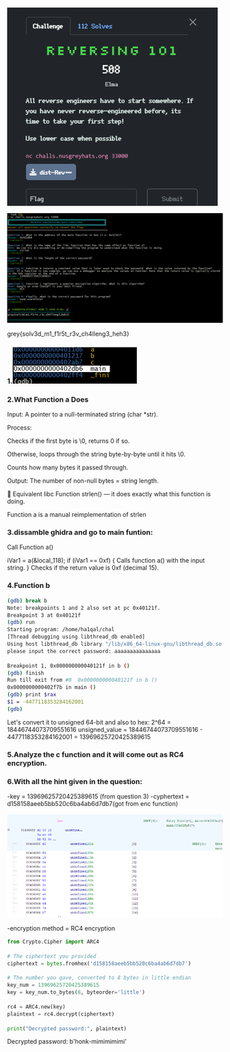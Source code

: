 ![reversing 101](<Screenshots/reversing 101.png>)

![reverse answer](Screenshots/reverse101.png)

grey{solv3d_m1_f1r5t_r3v_ch4lleng3_heh3}

### 1.![gdb](Screenshots/gdb.png)

### 2.What Function a Does
Input: A pointer to a null-terminated string (char *str).

Process:

Checks if the first byte is \0, returns 0 if so.

Otherwise, loops through the string byte-by-byte until it hits \0.

Counts how many bytes it passed through.

Output: The number of non-null bytes = string length.

🔁 Equivalent libc Function
strlen() — it does exactly what this function is doing.

Function a is a manual reimplementation of strlen

### 3.dissamble ghidra and go to main funtion:
Call Function a()


iVar1 = a(&local_118);
if (iVar1 == 0xf) {
Calls function a() with the input string.
}
Checks if the return value is 0xf (decimal 15).

### 4.Function b 
```bash
(gdb) break b
Note: breakpoints 1 and 2 also set at pc 0x40121f.
Breakpoint 3 at 0x40121f
(gdb) run
Starting program: /home/ha1qal/chal
[Thread debugging using libthread_db enabled]
Using host libthread_db library "/lib/x86_64-linux-gnu/libthread_db.so.1".
please input the correct password: aaaaaaaaaaaaaaa

Breakpoint 1, 0x000000000040121f in b ()
(gdb) finish
Run till exit from #0  0x000000000040121f in b ()
0x0000000000402f7b in main ()
(gdb) print $rax
$1 = -4477118353284162001
(gdb)
```

Let's convert it to unsigned 64-bit and also to hex:
2^64 = 18446744073709551616
unsigned_value = 18446744073709551616 - 4477118353284162001
               = 13969625720425389615

### 5.Analyze the c function and it will come out as RC4 encryption.

### 6.With all the hint given in the question:
-key = 13969625720425389615 (from question 3)
-cyphertext = d158158aeeb5bb520c6ba4ab6d7db7(got from enc function)

![enc](Screenshots/enc.png)

-encryption method = RC4 encryption

```python
from Crypto.Cipher import ARC4

# The ciphertext you provided
ciphertext = bytes.fromhex('d158158aeeb5bb520c6ba4ab6d7db7')

# The number you gave, converted to 8 bytes in little endian
key_num = 13969625720425389615
key = key_num.to_bytes(8, byteorder='little')

rc4 = ARC4.new(key)
plaintext = rc4.decrypt(ciphertext)

print("Decrypted password:", plaintext)
```

Decrypted password: b'honk-mimimimimi'
